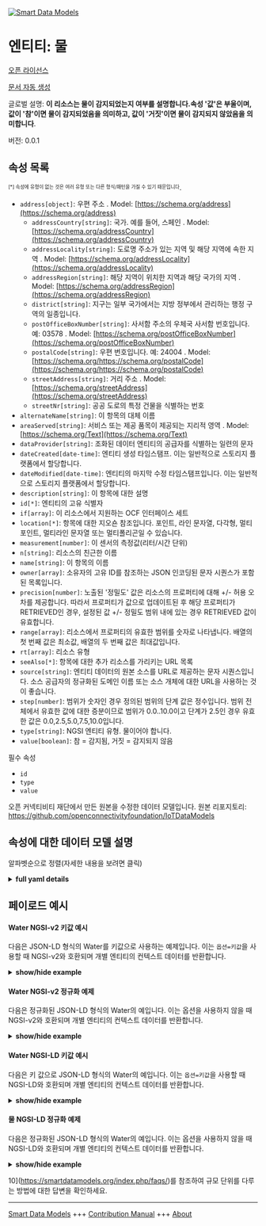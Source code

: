 <!-- 10-Header -->    
[![Smart Data Models](https://smartdatamodels.org/wp-content/uploads/2022/01/SmartDataModels_logo.png "Logo")](https://smartdatamodels.org)    
엔티티: 물    
======<!-- /10-Header -->    
<!-- 15-License -->    
[오픈 라이선스](https://github.com/smart-data-models//dataModel.OCF/blob/master/Water/LICENSE.md)    
[문서 자동 생성](https://docs.google.com/presentation/d/e/2PACX-1vTs-Ng5dIAwkg91oTTUdt8ua7woBXhPnwavZ0FxgR8BsAI_Ek3C5q97Nd94HS8KhP-r_quD4H0fgyt3/pub?start=false&loop=false&delayms=3000#slide=id.gb715ace035_0_60)    
<!-- /15-License -->    
<!-- 20-Description -->    
글로벌 설명: **이 리소스는 물이 감지되었는지 여부를 설명합니다.속성 '값'은 부울이며, 값이 '참'이면 물이 감지되었음을 의미하고, 값이 '거짓'이면 물이 감지되지 않았음을 의미합니다**.    
버전: 0.0.1    
<!-- /20-Description -->    
<!-- 30-PropertiesList -->    
## 속성 목록    
<sup><sub>[*] 속성에 유형이 없는 것은 여러 유형 또는 다른 형식/패턴을 가질 수 있기 때문입니다</sub></sup>.    
- `address[object]`: 우편 주소  . Model: [https://schema.org/address](https://schema.org/address)	- `addressCountry[string]`: 국가. 예를 들어, 스페인  . Model: [https://schema.org/addressCountry](https://schema.org/addressCountry)    
	- `addressLocality[string]`: 도로명 주소가 있는 지역 및 해당 지역에 속한 지역  . Model: [https://schema.org/addressLocality](https://schema.org/addressLocality)    
	- `addressRegion[string]`: 해당 지역이 위치한 지역과 해당 국가의 지역  . Model: [https://schema.org/addressRegion](https://schema.org/addressRegion)    
	- `district[string]`: 지구는 일부 국가에서는 지방 정부에서 관리하는 행정 구역의 일종입니다.      
	- `postOfficeBoxNumber[string]`: 사서함 주소의 우체국 사서함 번호입니다. 예: 03578  . Model: [https://schema.org/postOfficeBoxNumber](https://schema.org/postOfficeBoxNumber)    
	- `postalCode[string]`: 우편 번호입니다. 예: 24004  . Model: [https://schema.org/https://schema.org/postalCode](https://schema.org/https://schema.org/postalCode)    
	- `streetAddress[string]`: 거리 주소  . Model: [https://schema.org/streetAddress](https://schema.org/streetAddress)    
	- `streetNr[string]`: 공공 도로의 특정 건물을 식별하는 번호      
- `alternateName[string]`: 이 항목의 대체 이름  - `areaServed[string]`: 서비스 또는 제공 품목이 제공되는 지리적 영역  . Model: [https://schema.org/Text](https://schema.org/Text)- `dataProvider[string]`: 조화된 데이터 엔티티의 공급자를 식별하는 일련의 문자  - `dateCreated[date-time]`: 엔티티 생성 타임스탬프. 이는 일반적으로 스토리지 플랫폼에서 할당합니다.  - `dateModified[date-time]`: 엔티티의 마지막 수정 타임스탬프입니다. 이는 일반적으로 스토리지 플랫폼에서 할당합니다.  - `description[string]`: 이 항목에 대한 설명  - `id[*]`: 엔티티의 고유 식별자  - `if[array]`: 이 리소스에서 지원하는 OCF 인터페이스 세트  - `location[*]`: 항목에 대한 지오숀 참조입니다. 포인트, 라인 문자열, 다각형, 멀티포인트, 멀티라인 문자열 또는 멀티폴리곤일 수 있습니다.  - `measurement[number]`: 이 센서의 측정값(리터/시간 단위)  - `n[string]`: 리소스의 친근한 이름  - `name[string]`: 이 항목의 이름  - `owner[array]`: 소유자의 고유 ID를 참조하는 JSON 인코딩된 문자 시퀀스가 포함된 목록입니다.  - `precision[number]`: 노출된 '정밀도' 값은 리소스의 프로퍼티에 대해 +/- 허용 오차를 제공합니다. 따라서 프로퍼티가 값으로 업데이트된 후 해당 프로퍼티가 RETRIEVED인 경우, 설정된 값 +/- 정밀도 범위 내에 있는 경우 RETRIEVED 값이 유효합니다.  - `range[array]`: 리소스에서 프로퍼티의 유효한 범위를 숫자로 나타냅니다. 배열의 첫 번째 값은 최소값, 배열의 두 번째 값은 최대값입니다.  - `rt[array]`: 리소스 유형  - `seeAlso[*]`: 항목에 대한 추가 리소스를 가리키는 URL 목록  - `source[string]`: 엔티티 데이터의 원본 소스를 URL로 제공하는 문자 시퀀스입니다. 소스 공급자의 정규화된 도메인 이름 또는 소스 개체에 대한 URL을 사용하는 것이 좋습니다.  - `step[number]`: 범위가 숫자인 경우 정의된 범위의 단계 값은 정수입니다.  범위 전체에서 유효한 값에 대한 증분이므로 범위가 0.0..10.0이고 단계가 2.5인 경우 유효한 값은 0.0,2.5,5.0,7.5,10.0입니다.  - `type[string]`: NGSI 엔티티 유형. 물이어야 합니다.  - `value[boolean]`: 참 = 감지됨, 거짓 = 감지되지 않음  <!-- /30-PropertiesList -->    
<!-- 35-RequiredProperties -->    
필수 속성    
- `id`  - `type`  - `value`  <!-- /35-RequiredProperties -->    
<!-- 40-RequiredProperties -->    
오픈 커넥티비티 재단에서 만든 원본을 수정한 데이터 모델입니다. 원본 리포지토리: https://github.com/openconnectivityfoundation/IoTDataModels    
<!-- /40-RequiredProperties -->    
<!-- 50-DataModelHeader -->    
## 속성에 대한 데이터 모델 설명    
알파벳순으로 정렬(자세한 내용을 보려면 클릭)    
<!-- /50-DataModelHeader -->    
<!-- 60-ModelYaml -->    
<details><summary><strong>full yaml details</strong></summary>      
```yaml    
Water:      
  description: This Resource describes whether water has been sensed or not.The Property 'value' is a boolean.A value of 'true' means that water has been sensed.A value of 'false' means that water not been sensed.      
  properties:      
    address:      
      description: The mailing address      
      properties:      
        addressCountry:      
          description: 'The country. For example, Spain'      
          type: string      
          x-ngsi:      
            model: https://schema.org/addressCountry      
            type: Property      
        addressLocality:      
          description: 'The locality in which the street address is, and which is in the region'      
          type: string      
          x-ngsi:      
            model: https://schema.org/addressLocality      
            type: Property      
        addressRegion:      
          description: 'The region in which the locality is, and which is in the country'      
          type: string      
          x-ngsi:      
            model: https://schema.org/addressRegion      
            type: Property      
        district:      
          description: 'A district is a type of administrative division that, in some countries, is managed by the local government'      
          type: string      
          x-ngsi:      
            type: Property      
        postOfficeBoxNumber:      
          description: 'The post office box number for PO box addresses. For example, 03578'      
          type: string      
          x-ngsi:      
            model: https://schema.org/postOfficeBoxNumber      
            type: Property      
        postalCode:      
          description: 'The postal code. For example, 24004'      
          type: string      
          x-ngsi:      
            model: https://schema.org/https://schema.org/postalCode      
            type: Property      
        streetAddress:      
          description: The street address      
          type: string      
          x-ngsi:      
            model: https://schema.org/streetAddress      
            type: Property      
        streetNr:      
          description: Number identifying a specific property on a public street      
          type: string      
          x-ngsi:      
            type: Property      
      type: object      
      x-ngsi:      
        model: https://schema.org/address      
        type: Property      
    alternateName:      
      description: An alternative name for this item      
      type: string      
      x-ngsi:      
        type: Property      
    areaServed:      
      description: The geographic area where a service or offered item is provided      
      type: string      
      x-ngsi:      
        model: https://schema.org/Text      
        type: Property      
    dataProvider:      
      description: A sequence of characters identifying the provider of the harmonised data entity      
      type: string      
      x-ngsi:      
        type: Property      
    dateCreated:      
      description: Entity creation timestamp. This will usually be allocated by the storage platform      
      format: date-time      
      type: string      
      x-ngsi:      
        type: Property      
    dateModified:      
      description: Timestamp of the last modification of the entity. This will usually be allocated by the storage platform      
      format: date-time      
      type: string      
      x-ngsi:      
        type: Property      
    description:      
      description: A description of this item      
      type: string      
      x-ngsi:      
        type: Property      
    id:      
      anyOf:      
        - description: Identifier format of any NGSI entity      
          maxLength: 256      
          minLength: 1      
          pattern: ^[\w\-\.\{\}\$\+\*\[\]`|~^@!,:\\]+$      
          type: string      
          x-ngsi:      
            type: Property      
        - description: Identifier format of any NGSI entity      
          format: uri      
          type: string      
          x-ngsi:      
            type: Property      
      description: Unique identifier of the entity      
      x-ngsi:      
        type: Property      
    if:      
      description: The OCF Interface set supported by this Resource      
      items:      
        enum:      
          - oic.if.baseline      
          - oic.if.s      
        maxLength: 64      
        type: string      
      minItems: 1      
      readOnly: true      
      type: array      
      uniqueItems: true      
      x-ngsi:      
        type: Property      
    location:      
      description: 'Geojson reference to the item. It can be Point, LineString, Polygon, MultiPoint, MultiLineString or MultiPolygon'      
      oneOf:      
        - description: Geojson reference to the item. Point      
          properties:      
            bbox:      
              items:      
                type: number      
              minItems: 4      
              type: array      
            coordinates:      
              items:      
                type: number      
              minItems: 2      
              type: array      
            type:      
              enum:      
                - Point      
              type: string      
          required:      
            - type      
            - coordinates      
          title: GeoJSON Point      
          type: object      
          x-ngsi:      
            type: GeoProperty      
        - description: Geojson reference to the item. LineString      
          properties:      
            bbox:      
              items:      
                type: number      
              minItems: 4      
              type: array      
            coordinates:      
              items:      
                items:      
                  type: number      
                minItems: 2      
                type: array      
              minItems: 2      
              type: array      
            type:      
              enum:      
                - LineString      
              type: string      
          required:      
            - type      
            - coordinates      
          title: GeoJSON LineString      
          type: object      
          x-ngsi:      
            type: GeoProperty      
        - description: Geojson reference to the item. Polygon      
          properties:      
            bbox:      
              items:      
                type: number      
              minItems: 4      
              type: array      
            coordinates:      
              items:      
                items:      
                  items:      
                    type: number      
                  minItems: 2      
                  type: array      
                minItems: 4      
                type: array      
              type: array      
            type:      
              enum:      
                - Polygon      
              type: string      
          required:      
            - type      
            - coordinates      
          title: GeoJSON Polygon      
          type: object      
          x-ngsi:      
            type: GeoProperty      
        - description: Geojson reference to the item. MultiPoint      
          properties:      
            bbox:      
              items:      
                type: number      
              minItems: 4      
              type: array      
            coordinates:      
              items:      
                items:      
                  type: number      
                minItems: 2      
                type: array      
              type: array      
            type:      
              enum:      
                - MultiPoint      
              type: string      
          required:      
            - type      
            - coordinates      
          title: GeoJSON MultiPoint      
          type: object      
          x-ngsi:      
            type: GeoProperty      
        - description: Geojson reference to the item. MultiLineString      
          properties:      
            bbox:      
              items:      
                type: number      
              minItems: 4      
              type: array      
            coordinates:      
              items:      
                items:      
                  items:      
                    type: number      
                  minItems: 2      
                  type: array      
                minItems: 2      
                type: array      
              type: array      
            type:      
              enum:      
                - MultiLineString      
              type: string      
          required:      
            - type      
            - coordinates      
          title: GeoJSON MultiLineString      
          type: object      
          x-ngsi:      
            type: GeoProperty      
        - description: Geojson reference to the item. MultiLineString      
          properties:      
            bbox:      
              items:      
                type: number      
              minItems: 4      
              type: array      
            coordinates:      
              items:      
                items:      
                  items:      
                    items:      
                      type: number      
                    minItems: 2      
                    type: array      
                  minItems: 4      
                  type: array      
                type: array      
              type: array      
            type:      
              enum:      
                - MultiPolygon      
              type: string      
          required:      
            - type      
            - coordinates      
          title: GeoJSON MultiPolygon      
          type: object      
          x-ngsi:      
            type: GeoProperty      
      x-ngsi:      
        type: GeoProperty      
    measurement:      
      description: Measured value for this sensor in units of litres/hr      
      readOnly: true      
      type: number      
      x-ngsi:      
        type: Property      
    n:      
      description: Friendly name of the Resource      
      maxLength: 64      
      readOnly: true      
      type: string      
      x-ngsi:      
        type: Property      
    name:      
      description: The name of this item      
      type: string      
      x-ngsi:      
        type: Property      
    owner:      
      description: A List containing a JSON encoded sequence of characters referencing the unique Ids of the owner(s)      
      items:      
        anyOf:      
          - description: Identifier format of any NGSI entity      
            maxLength: 256      
            minLength: 1      
            pattern: ^[\w\-\.\{\}\$\+\*\[\]`|~^@!,:\\]+$      
            type: string      
            x-ngsi:      
              type: Property      
          - description: Identifier format of any NGSI entity      
            format: uri      
            type: string      
            x-ngsi:      
              type: Property      
        description: Unique identifier of the entity      
        x-ngsi:      
          type: Property      
      type: array      
      x-ngsi:      
        type: Property      
    precision:      
      description: 'When exposed the value in ''precision'' provides a +/- tolerance against the Properties in the Resource. Thus if a Property is UPDATED to a value and that Property then RETRIEVED, the RETRIEVED value is valid if in the range of the set value +/- precision'      
      readOnly: true      
      type: number      
      x-ngsi:      
        type: Property      
    range:      
      description: 'The valid range for the Property in the Resource as a number. The first value in the array is the minimum value, the second value in the array is the maximum value'      
      items:      
        type: number      
      maxItems: 2      
      minItems: 2      
      readOnly: true      
      type: array      
      x-ngsi:      
        type: Property      
    rt:      
      description: The Resource Type      
      items:      
        enum:      
          - oic.r.sensor.water      
        maxLength: 64      
        type: string      
      minItems: 1      
      readOnly: true      
      type: array      
      uniqueItems: true      
      x-ngsi:      
        type: Property      
    seeAlso:      
      description: list of uri pointing to additional resources about the item      
      oneOf:      
        - items:      
            format: uri      
            type: string      
          minItems: 1      
          type: array      
        - format: uri      
          type: string      
      x-ngsi:      
        type: Property      
    source:      
      description: 'A sequence of characters giving the original source of the entity data as a URL. Recommended to be the fully qualified domain name of the source provider, or the URL to the source object'      
      type: string      
      x-ngsi:      
        type: Property      
    step:      
      description: 'Step value across the defined range an integer when the range is a number.  This is the increment for valid values across the range; so if range is 0.0..10.0 and step is 2.5 then valid values are 0.0,2.5,5.0,7.5,10.0'      
      readOnly: true      
      type: number      
      x-ngsi:      
        type: Property      
    type:      
      description: NGSI entity type. It has to be Water      
      enum:      
        - Water      
      type: string      
      x-ngsi:      
        type: Property      
    value:      
      description: 'true = sensed, false = not sensed'      
      readOnly: true      
      type: boolean      
      x-ngsi:      
        type: Property      
  required:      
    - value      
    - id      
    - type      
  type: object      
  x-derived-from: https://raw.githubusercontent.com/openconnectivityfoundation/IoTDataModels/master/WaterResURI.swagger.json      
  x-disclaimer: 'Redistribution and use in source and binary forms, with or without modification, are permitted  provided that the license conditions are met. Copyleft (c) 2022 Contributors to Smart Data Models Program'      
  x-license-url: https://github.com/smart-data-models/dataModel.OCF/blob/master/Water/LICENSE.md      
  x-model-schema: https://smart-data-models.github.io/dataModel.OCF/Water/schema.json      
  x-model-tags: OCF      
  x-version: 0.0.1      
```    
</details>      
<!-- /60-ModelYaml -->    
<!-- 70-MiddleNotes -->    
<!-- /70-MiddleNotes -->    
<!-- 80-Examples -->    
## 페이로드 예시    
#### Water NGSI-v2 키값 예시    
다음은 JSON-LD 형식의 Water를 키값으로 사용하는 예제입니다. 이는 `옵션=키값`을 사용할 때 NGSI-v2와 호환되며 개별 엔티티의 컨텍스트 데이터를 반환합니다.    
<details><summary><strong>show/hide example</strong></summary>      
```json  
{  
  "id": "urn:ngsi-ld:Water:id:DOYR:11912958",  
  "dateCreated": "2023-02-21T17:22:09Z",  
  "dateModified": "2023-07-29T02:37:33Z",  
  "source": "For community student education record middle place reduce. Should only happy. Space mention wide actually because such produce.",  
  "name": "It hour heart own. Maybe day public n",  
  "alternateName": "But rule rock d",  
  "description": "Represent turn there education. Receive scene water despite than member pretty I. Apply test hop",  
  "dataProvider": "Away action difference five. Easy socie",  
  "owner": [  
    "urn:ngsi-ld:Water:items:TJIX:66655738",  
    "urn:ngsi-ld:Water:items:CJGX:87961037"  
  ],  
  "seeAlso": [  
    "urn:ngsi-ld:Water:items:GDCA:73327487"  
  ],  
  "location": {  
    "type": "Point",  
    "coordinates": [  
      29.625734,  
      35.828906  
    ]  
  },  
  "address": {  
    "streetAddress": "Family not system skill. Resource statement thus against authori",  
    "addressLocality": "Suddenly west goal same happy. Information every economic party determine social.",  
    "addressRegion": "Analysis head develop present grow. Already three protect investment. Later cause while draw tell citizen chance.",  
    "addressCountry": "Might court myself stage entire major move health. Usually a clear science serve main very should.",  
    "postalCode": "Including into popular treatment check probably. There film attorney challenge suggest. While",  
    "postOfficeBoxNumber": "But camp",  
    "streetNr": "Now action hand ever half process. Improve any list lead ",  
    "district": "Skin benefit exactly oil financial. Assume foreign wear listen water executive economy best. May food field occur base surface approach water."  
  },  
  "areaServed": "Enjoy less interest. Develop near nothing another. Teach ef",  
  "rt": [  
    "oic.r.sensor.water"  
  ],  
  "value": false,  
  "measurement": 262.5,  
  "precision": 296.1,  
  "n": "Well drive season thought.",  
  "range": [  
    610.2,  
    284.2  
  ],  
  "step": 846.3,  
  "if": [  
    "oic.if.baseline"  
  ],  
  "type": "Water"  
}  
```  
</details>    
#### Water NGSI-v2 정규화 예제    
다음은 정규화된 JSON-LD 형식의 Water의 예입니다. 이는 옵션을 사용하지 않을 때 NGSI-v2와 호환되며 개별 엔티티의 컨텍스트 데이터를 반환합니다.    
<details><summary><strong>show/hide example</strong></summary>      
```json  
{  
  "id": "urn:ngsi-ld:Water:id:DOYR:11912958",  
  "dateCreated": {  
    "type": "DateTime",  
    "value": "2023-02-21T17:22:09Z"  
  },  
  "dateModified": {  
    "type": "DateTime",  
    "value": "2023-07-29T02:37:33Z"  
  },  
  "source": {  
    "type": "Text",  
    "value": "For community student education record middle place reduce. Should only happy. Space mention wide actually because such produce."  
  },  
  "name": {  
    "type": "Text",  
    "value": "It hour heart own. Maybe day public n"  
  },  
  "alternateName": {  
    "type": "Text",  
    "value": "But rule rock d"  
  },  
  "description": {  
    "type": "Text",  
    "value": "Represent turn there education. Receive scene water despite than member pretty I. Apply test hop"  
  },  
  "dataProvider": {  
    "type": "Text",  
    "value": "Away action difference five. Easy socie"  
  },  
  "owner": {  
    "type": "StructuredValue",  
    "value": [  
      "urn:ngsi-ld:Water:items:TJIX:66655738",  
      "urn:ngsi-ld:Water:items:CJGX:87961037"  
    ]  
  },  
  "seeAlso": {  
    "type": "StructuredValue",  
    "value": [  
      "urn:ngsi-ld:Water:items:GDCA:73327487"  
    ]  
  },  
  "location": {  
    "type": "geo:json",  
    "value": {  
      "type": "Point",  
      "coordinates": [  
        29.625734,  
        35.828906  
      ]  
    }  
  },  
  "address": {  
    "type": "StructuredValue",  
    "value": {  
      "streetAddress": "Family not system skill. Resource statement thus against authori",  
      "addressLocality": "Suddenly west goal same happy. Information every economic party determine social.",  
      "addressRegion": "Analysis head develop present grow. Already three protect investment. Later cause while draw tell citizen chance.",  
      "addressCountry": "Might court myself stage entire major move health. Usually a clear science serve main very should.",  
      "postalCode": "Including into popular treatment check probably. There film attorney challenge suggest. While",  
      "postOfficeBoxNumber": "But camp",  
      "streetNr": "Now action hand ever half process. Improve any list lead ",  
      "district": "Skin benefit exactly oil financial. Assume foreign wear listen water executive economy best. May food field occur base surface approach water."  
    }  
  },  
  "areaServed": {  
    "type": "Text",  
    "value": "Enjoy less interest. Develop near nothing another. Teach ef"  
  },  
  "rt": {  
    "type": "StructuredValue",  
    "value": [  
      "oic.r.sensor.water"  
    ]  
  },  
  "value": {  
    "type": "Boolean",  
    "value": false  
  },  
  "measurement": {  
    "type": "Number",  
    "value": 262.5  
  },  
  "precision": {  
    "type": "Number",  
    "value": 296.1  
  },  
  "n": {  
    "type": "Text",  
    "value": "Well drive season thought."  
  },  
  "range": {  
    "type": "StructuredValue",  
    "value": [  
      610.2,  
      284.2  
    ]  
  },  
  "step": {  
    "type": "Number",  
    "value": 846.3  
  },  
  "if": {  
    "type": "StructuredValue",  
    "value": [  
      "oic.if.baseline"  
    ]  
  },  
  "type": "Water"  
}  
```  
</details>    
#### Water NGSI-LD 키값 예시    
다음은 키 값으로 JSON-LD 형식의 Water의 예입니다. 이는 `옵션=키값`을 사용할 때 NGSI-LD와 호환되며 개별 엔티티의 컨텍스트 데이터를 반환합니다.    
<details><summary><strong>show/hide example</strong></summary>      
```json  
{  
  "id": "urn:ngsi-ld:Water:id:DOYR:11912958",  
  "dateCreated": "2023-02-21T17:22:09Z",  
  "dateModified": "2023-07-29T02:37:33Z",  
  "source": "For community student education record middle place reduce. Should only happy. Space mention wide actually because such produce.",  
  "name": "It hour heart own. Maybe day public n",  
  "alternateName": "But rule rock d",  
  "description": "Represent turn there education. Receive scene water despite than member pretty I. Apply test hop",  
  "dataProvider": "Away action difference five. Easy socie",  
  "owner": [  
    "urn:ngsi-ld:Water:items:TJIX:66655738",  
    "urn:ngsi-ld:Water:items:CJGX:87961037"  
  ],  
  "seeAlso": [  
    "urn:ngsi-ld:Water:items:GDCA:73327487"  
  ],  
  "location": {  
    "type": "Point",  
    "coordinates": [  
      29.625734,  
      35.828906  
    ]  
  },  
  "address": {  
    "streetAddress": "Family not system skill. Resource statement thus against authori",  
    "addressLocality": "Suddenly west goal same happy. Information every economic party determine social.",  
    "addressRegion": "Analysis head develop present grow. Already three protect investment. Later cause while draw tell citizen chance.",  
    "addressCountry": "Might court myself stage entire major move health. Usually a clear science serve main very should.",  
    "postalCode": "Including into popular treatment check probably. There film attorney challenge suggest. While",  
    "postOfficeBoxNumber": "But camp",  
    "streetNr": "Now action hand ever half process. Improve any list lead ",  
    "district": "Skin benefit exactly oil financial. Assume foreign wear listen water executive economy best. May food field occur base surface approach water."  
  },  
  "areaServed": "Enjoy less interest. Develop near nothing another. Teach ef",  
  "rt": [  
    "oic.r.sensor.water"  
  ],  
  "value": false,  
  "measurement": 262.5,  
  "precision": 296.1,  
  "n": "Well drive season thought.",  
  "range": [  
    610.2,  
    284.2  
  ],  
  "step": 846.3,  
  "if": [  
    "oic.if.baseline"  
  ],  
  "type": "Water",  
  "@context": [  
    "https://smartdatamodels.org/context.jsonld"  
  ]  
}  
```  
</details>    
#### 물 NGSI-LD 정규화 예제    
다음은 정규화된 JSON-LD 형식의 Water의 예입니다. 이는 옵션을 사용하지 않을 때 NGSI-LD와 호환되며 개별 엔티티의 컨텍스트 데이터를 반환합니다.    
<details><summary><strong>show/hide example</strong></summary>      
```json  
{  
    "id": "urn:ngsi-ld:Water:id:DOYR:11912958",  
    "dateCreated": {  
        "type": "Property",  
        "value": {  
            "@type": "DateTime",  
            "@value": "2023-02-21T17:22:09Z"  
        }  
    },  
    "dateModified": {  
        "type": "Property",  
        "value": {  
            "@type": "DateTime",  
            "@value": "2023-07-29T02:37:33Z"  
        }  
    },  
    "source": {  
        "type": "Property",  
        "value": "For community student education record middle place reduce. Should only happy. Space mention wide actually because such produce."  
    },  
    "name": {  
        "type": "Property",  
        "value": "It hour heart own. Maybe day public n"  
    },  
    "alternateName": {  
        "type": "Property",  
        "value": "But rule rock d"  
    },  
    "description": {  
        "type": "Property",  
        "value": "Represent turn there education. Receive scene water despite than member pretty I. Apply test hop"  
    },  
    "dataProvider": {  
        "type": "Property",  
        "value": "Away action difference five. Easy socie"  
    },  
    "owner": {  
        "type": "Property",  
        "value": [  
            "urn:ngsi-ld:Water:items:TJIX:66655738",  
            "urn:ngsi-ld:Water:items:CJGX:87961037"  
        ]  
    },  
    "seeAlso": {  
        "type": "Property",  
        "value": [  
            "urn:ngsi-ld:Water:items:GDCA:73327487"  
        ]  
    },  
    "location": {  
        "type": "GeoProperty",  
        "value": {  
            "type": "Point",  
            "coordinates": [  
                29.625734,  
                35.828906  
            ]  
        }  
    },  
    "address": {  
        "type": "Property",  
        "value": {  
            "streetAddress": "Family not system skill. Resource statement thus against authori",  
            "addressLocality": "Suddenly west goal same happy. Information every economic party determine social.",  
            "addressRegion": "Analysis head develop present grow. Already three protect investment. Later cause while draw tell citizen chance.",  
            "addressCountry": "Might court myself stage entire major move health. Usually a clear science serve main very should.",  
            "postalCode": "Including into popular treatment check probably. There film attorney challenge suggest. While",  
            "postOfficeBoxNumber": "But camp",  
            "streetNr": "Now action hand ever half process. Improve any list lead ",  
            "district": "Skin benefit exactly oil financial. Assume foreign wear listen water executive economy best. May food field occur base surface approach water."  
        }  
    },  
    "areaServed": {  
        "type": "Property",  
        "value": "Enjoy less interest. Develop near nothing another. Teach ef"  
    },  
    "rt": {  
        "type": "Property",  
        "value": [  
            "oic.r.sensor.water"  
        ]  
    },  
    "value": {  
        "type": "Property",  
        "value": false  
    },  
    "measurement": {  
        "type": "Property",  
        "value": 262.5  
    },  
    "precision": {  
        "type": "Property",  
        "value": 296.1  
    },  
    "n": {  
        "type": "Property",  
        "value": "Well drive season thought."  
    },  
    "range": {  
        "type": "Property",  
        "value": [  
            610.2,  
            284.2  
        ]  
    },  
    "step": {  
        "type": "Property",  
        "value": 846.3  
    },  
    "if": {  
        "type": "Property",  
        "value": [  
            "oic.if.baseline"  
        ]  
    },  
    "type": "Water",  
    "@context": [  
        "https://smartdatamodels.org/context.jsonld"  
    ]  
}  
```  
</details><!-- /80-Examples -->    
<!-- 90-FooterNotes -->    
<!-- /90-FooterNotes -->    
<!-- 95-Units -->    
10](https://smartdatamodels.org/index.php/faqs/)를 참조하여 규모 단위를 다루는 방법에 대한 답변을 확인하세요.    
<!-- /95-Units -->    
<!-- 97-LastFooter -->    
---    
[Smart Data Models](https://smartdatamodels.org) +++ [Contribution Manual](https://bit.ly/contribution_manual) +++ [About](https://bit.ly/Introduction_SDM)<!-- /97-LastFooter -->    
